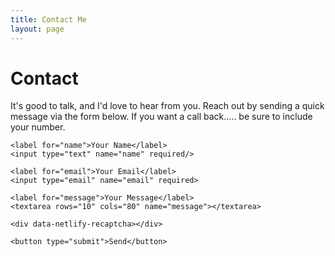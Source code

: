 ```yaml
---
title: Contact Me
layout: page
---
```


# Contact

It's good to talk, and I'd love to hear from you. Reach out by sending a quick
message via the form below. If you want a call back..... be sure to include your number.

<form name="contact" method="post" action="/thank-you" netlify>

    <label for="name">Your Name</label>
    <input type="text" name="name" required/>

    <label for="email">Your Email</label>
    <input type="email" name="email" required>

    <label for="message">Your Message</label>
    <textarea rows="10" cols="80" name="message"></textarea>

    <div data-netlify-recaptcha></div>

    <button type="submit">Send</button>

</form>
